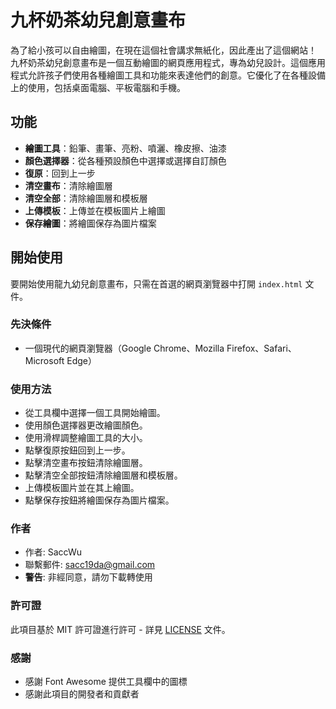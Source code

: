 # 九杯奶茶幼兒創意畫布

為了給小孩可以自由繪圖，在現在這個社會講求無紙化，因此產出了這個網站！
九杯奶茶幼兒創意畫布是一個互動繪圖的網頁應用程式，專為幼兒設計。這個應用程式允許孩子們使用各種繪圖工具和功能來表達他們的創意。它優化了在各種設備上的使用，包括桌面電腦、平板電腦和手機。

## 功能

- **繪圖工具**：鉛筆、畫筆、亮粉、噴灑、橡皮擦、油漆
- **顏色選擇器**：從各種預設顏色中選擇或選擇自訂顏色
- **復原**：回到上一步
- **清空畫布**：清除繪圖層
- **清空全部**：清除繪圖層和模板層
- **上傳模板**：上傳並在模板圖片上繪圖
- **保存繪圖**：將繪圖保存為圖片檔案

## 開始使用

要開始使用龍九幼兒創意畫布，只需在首選的網頁瀏覽器中打開 `index.html` 文件。

### 先決條件

- 一個現代的網頁瀏覽器（Google Chrome、Mozilla Firefox、Safari、Microsoft Edge）

### 使用方法

- 從工具欄中選擇一個工具開始繪圖。
- 使用顏色選擇器更改繪圖顏色。
- 使用滑桿調整繪圖工具的大小。
- 點擊復原按鈕回到上一步。
- 點擊清空畫布按鈕清除繪圖層。
- 點擊清空全部按鈕清除繪圖層和模板層。
- 上傳模板圖片並在其上繪圖。
- 點擊保存按鈕將繪圖保存為圖片檔案。

### 作者

- 作者: SaccWu
- 聯繫郵件: sacc19da@gmail.com
- **警告**: 非經同意，請勿下載轉使用

### 許可證

此項目基於 MIT 許可證進行許可 - 詳見 [LICENSE](LICENSE) 文件。

### 感謝

- 感謝 Font Awesome 提供工具欄中的圖標
- 感謝此項目的開發者和貢獻者
